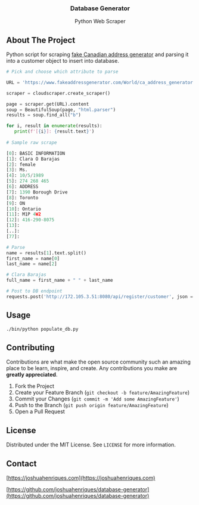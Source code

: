 <p align="center">
  <h3 align="center">Database Generator</h3>
  <p align="center">
    Python Web Scraper
  </p>
</p>

## About The Project
Python script for scraping [fake Canadian address generator](https://www.fakeaddressgenerator.com/World/ca_address_generator) and parsing it into a customer object to insert into database.

```python
# Pick and choose which attribute to parse

URL = 'https://www.fakeaddressgenerator.com/World/ca_address_generator'

scraper = cloudscraper.create_scraper()

page = scraper.get(URL).content
soup = BeautifulSoup(page, "html.parser")
results = soup.find_all("b")

for i, result in enumerate(results):
   print(f'[{i}]: {result.text}')
  
# Sample raw scrape

[0]: BASIC INFORMATION
[1]: Clara O Barajas
[2]: female
[3]: Ms.
[4]: 10/5/1989
[5]: 274 268 465
[6]: ADDRESS
[7]: 1390 Borough Drive
[8]: Toronto
[9]: ON
[10]: Ontario
[11]: M1P 4W2
[12]: 416-290-8075
[13]: 
[..]:
[77]:

# Parse
name = results[1].text.split()
first_name = name[0]
last_name = name[2]

# Clara Barajas
full_name = first_name + " " + last_name

# Post to DB endpoint
requests.post('http://172.105.3.51:8080/api/register/customer', json = customer.scrape())
```

## Usage

```bash
./bin/python populate_db.py
```

## Contributing

Contributions are what make the open source community such an amazing place to be learn, inspire, and create. Any contributions you make are **greatly appreciated**.

1. Fork the Project
2. Create your Feature Branch (`git checkout -b feature/AmazingFeature`)
3. Commit your Changes (`git commit -m 'Add some AmazingFeature'`)
4. Push to the Branch (`git push origin feature/AmazingFeature`)
5. Open a Pull Request

## License

Distributed under the MIT License. See `LICENSE` for more information.

## Contact

[https://joshuahenriques.com](https://joshuahenriques.com)

[https://github.com/joshuahenriques/database-generator](https://github.com/joshuahenriques/database-generator)
